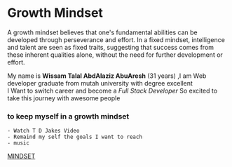 # Growth Mindset

A growth mindset believes that one's fundamental abilities can be developed through perseverance and effort. In a fixed mindset, intelligence and talent are seen as fixed traits, 
suggesting that success comes from these inherent qualities alone, without the need for further development or effort.

My name is **Wissam Talal AbdAlaziz AbuAresh** (31 years) ,I am Web developer graduate from mutah university with degree excellent  
I Want to switch career and become a *Full Stack Developer*
So excited to take this journey with awesome people 

### to keep myself in a growth mindset

```
- Watch T D Jakes Video
- Remaind my self the goals I want to reach
- music
```
 

[MINDSET](https://github.com/wissamtalal9/reading-note/Mindset.jpg)
